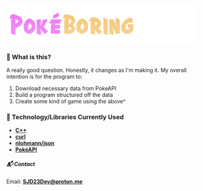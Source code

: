 ![HeaderImage](assets/images/readme_header.png)
### 📌 What is this?
A really good question. Honestly, it changes as I'm making it. My overall intention is for the program to:
1. Download necessary data from PokeAPI
2. Build a program structured off the data
3. Create some kind of game using the above^

### 🌆 Technology/Libraries Currently Used
- [**C++**](https://cplusplus.com/)
- [**curl**](https://curl.se/)
- [**nlohmann/json**](https://github.com/nlohmann/json)
- [**PokéAPI**](https://pokeapi.co/)

##### 📬 Contact
Email: [**SJD23Dev@proton.me**](SJD23Dev@proton.me)

